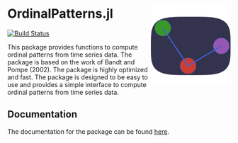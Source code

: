 #  OrdinalPatterns.jl <a ><img src='docs/op_logo.svg' align="right" height="180" /></a>

[![Build Status](https://github.com/AdaemmerP/OrdinalPatterns.jl/actions/workflows/CI.yml/badge.svg?branch=main)](https://github.com/AdaemmerP/OrdinalPatterns.jl/actions/workflows/CI.yml?query=branch%3Amain)



This package provides functions to compute ordinal patterns from time series data. The package is based on the work of Bandt and Pompe (2002). The package is highly optimized and fast. The package is designed to be easy to use and provides a simple interface to compute ordinal patterns from time series data.

## Documentation
The documentation for the package can be found [here](https://adaemmerp.github.io/OrdinalPatterns.jl).
